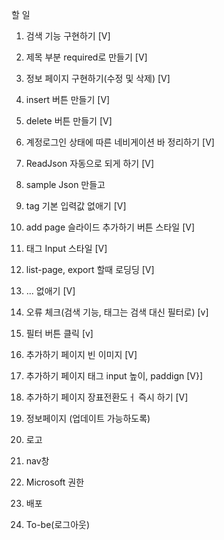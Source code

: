 할 일

1. 검색 기능 구현하기 [V]
2. 제목 부분 required로 만들기 [V]

3. 정보 페이지 구현하기(수정 및 삭제) [V]
4. insert 버튼 만들기 [V]
5. delete 버튼 만들기 [V]

6. 계정로그인 상태에 따른 네비게이션 바 정리하기 [V]
7. ReadJson 자동으로 되게 하기 [V]

8. sample Json 만들고
9. tag 기본 입력값 없애기 [V]

10. add page 슬라이드 추가하기 버튼 스타일 [V]
11. 태그 Input 스타일 [V]

12. list-page, export 할때 로딩딩 [V]
14. ... 없애기 [V]

15. 오류 체크(검색 기능, 태그는 검색 대신 필터로) [v]
16. 필터 버튼 클릭 [v]
20. 추가하기 페이지 빈 이미지 [V]
21. 추가하기 페이지 태그 input 높이, paddign [V}]
22. 추가하기 페이지 장표전환도ㅓ 즉시 하기  [V]



19. 정보페이지 (업데이트 가능하도록)
17. 로고
18. nav창
13. Microsoft 권한
22. 배포
23. To-be(로그아웃)

